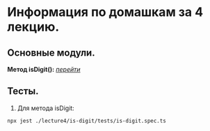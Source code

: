 # Информация по домашкам за 4 лекцию.

## Основные модули.

**Метод isDigit():** [_перейти_](./is-digit/is-digit.ts)

## Тесты.

1. Для метода isDigit:

```
npx jest ./lecture4/is-digit/tests/is-digit.spec.ts
```
